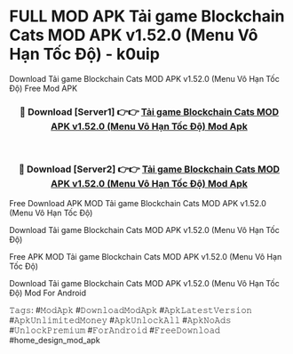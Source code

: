 # FULL MOD APK Tải game Blockchain Cats MOD APK v1.52.0 (Menu Vô Hạn Tốc Độ) - k0uip
Download Tải game Blockchain Cats MOD APK v1.52.0 (Menu Vô Hạn Tốc Độ) Free Mod APK

<div align="center">
<h3>🔴 Download [Server1] 👉👉 <a href="https://apk-comot.site?title=Tải_game_Blockchain_Cats_MOD_APK_v1.52.0_(Menu_Vô_Hạn_Tốc_Độ)">Tải game Blockchain Cats MOD APK v1.52.0 (Menu Vô Hạn Tốc Độ) Mod Apk</a></h3><br>

<h3>🔴 Download [Server2] 👉👉 <a href="https://apk-comot.site?title=Tải_game_Blockchain_Cats_MOD_APK_v1.52.0_(Menu_Vô_Hạn_Tốc_Độ)">Tải game Blockchain Cats MOD APK v1.52.0 (Menu Vô Hạn Tốc Độ) Mod Apk</a></h3>
</div>


Free Download APK MOD Tải game Blockchain Cats MOD APK v1.52.0 (Menu Vô Hạn Tốc Độ)

Download Tải game Blockchain Cats MOD APK v1.52.0 (Menu Vô Hạn Tốc Độ) 

Free APK MOD Tải game Blockchain Cats MOD APK v1.52.0 (Menu Vô Hạn Tốc Độ) 

Download Tải game Blockchain Cats MOD APK v1.52.0 (Menu Vô Hạn Tốc Độ) Mod For Android

𝚃𝚊𝚐𝚜: #𝙼𝚘𝚍𝙰𝚙𝚔 #𝙳𝚘𝚠𝚗𝚕𝚘𝚊𝚍𝙼𝚘𝚍𝙰𝚙𝚔 #𝙰𝚙𝚔𝙻𝚊𝚝𝚎𝚜𝚝𝚅𝚎𝚛𝚜𝚒𝚘𝚗 #𝙰𝚙𝚔𝚄𝚗𝚕𝚒𝚖𝚒𝚝𝚎𝚍𝙼𝚘𝚗𝚎𝚢 #𝙰𝚙𝚔𝚄𝚗𝚕𝚘𝚌𝚔𝙰𝚕𝚕 #𝙰𝚙𝚔𝙽𝚘𝙰𝚍𝚜 #𝚄𝚗𝚕𝚘𝚌𝚔𝙿𝚛𝚎𝚖𝚒𝚞𝚖 #𝙵𝚘𝚛𝙰𝚗𝚍𝚛𝚘𝚒𝚍 #𝙵𝚛𝚎𝚎𝙳𝚘𝚠𝚗𝚕𝚘𝚊𝚍 #home_design_mod_apk